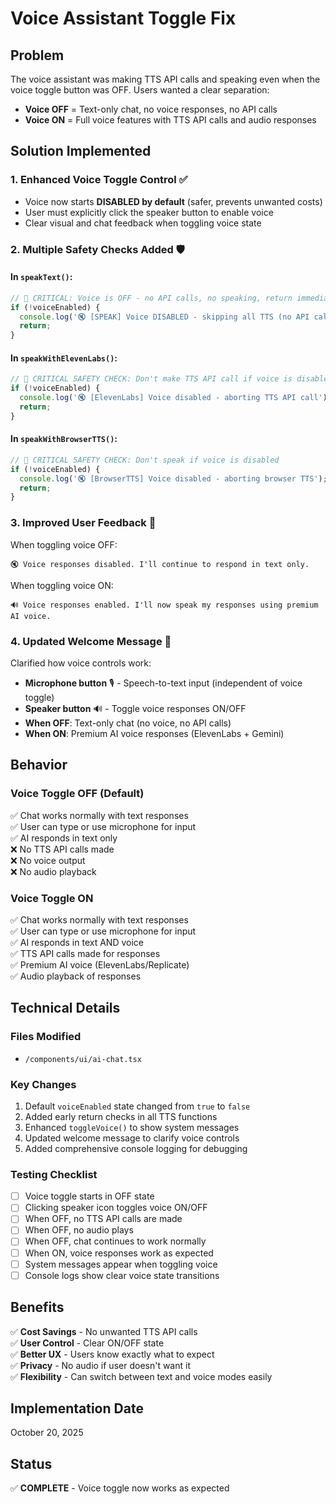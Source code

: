 # Voice Assistant Toggle Fix

## Problem
The voice assistant was making TTS API calls and speaking even when the voice toggle button was OFF. Users wanted a clear separation:
- **Voice OFF** = Text-only chat, no voice responses, no API calls
- **Voice ON** = Full voice features with TTS API calls and audio responses

## Solution Implemented

### 1. **Enhanced Voice Toggle Control** ✅
- Voice now starts **DISABLED by default** (safer, prevents unwanted costs)
- User must explicitly click the speaker button to enable voice
- Clear visual and chat feedback when toggling voice state

### 2. **Multiple Safety Checks Added** 🛡️

#### In `speakText()`:
```typescript
// 🚨 CRITICAL: Voice is OFF - no API calls, no speaking, return immediately
if (!voiceEnabled) {
  console.log('🔇 [SPEAK] Voice DISABLED - skipping all TTS (no API calls)');
  return;
}
```

#### In `speakWithElevenLabs()`:
```typescript
// 🚨 CRITICAL SAFETY CHECK: Don't make TTS API call if voice is disabled
if (!voiceEnabled) {
  console.log('🔇 [ElevenLabs] Voice disabled - aborting TTS API call');
  return;
}
```

#### In `speakWithBrowserTTS()`:
```typescript
// 🚨 CRITICAL SAFETY CHECK: Don't speak if voice is disabled
if (!voiceEnabled) {
  console.log('🔇 [BrowserTTS] Voice disabled - aborting browser TTS');
  return;
}
```

### 3. **Improved User Feedback** 📢

When toggling voice OFF:
```
🔇 Voice responses disabled. I'll continue to respond in text only.
```

When toggling voice ON:
```
🔊 Voice responses enabled. I'll now speak my responses using premium AI voice.
```

### 4. **Updated Welcome Message** 📝
Clarified how voice controls work:
- **Microphone button** 🎙️ - Speech-to-text input (independent of voice toggle)
- **Speaker button** 🔊 - Toggle voice responses ON/OFF
- **When OFF**: Text-only chat (no voice, no API calls)
- **When ON**: Premium AI voice responses (ElevenLabs + Gemini)

## Behavior

### Voice Toggle OFF (Default)
✅ Chat works normally with text responses  
✅ User can type or use microphone for input  
✅ AI responds in text only  
❌ No TTS API calls made  
❌ No voice output  
❌ No audio playback  

### Voice Toggle ON
✅ Chat works normally with text responses  
✅ User can type or use microphone for input  
✅ AI responds in text AND voice  
✅ TTS API calls made for responses  
✅ Premium AI voice (ElevenLabs/Replicate)  
✅ Audio playback of responses  

## Technical Details

### Files Modified
- `/components/ui/ai-chat.tsx`

### Key Changes
1. Default `voiceEnabled` state changed from `true` to `false`
2. Added early return checks in all TTS functions
3. Enhanced `toggleVoice()` to show system messages
4. Updated welcome message to clarify voice controls
5. Added comprehensive console logging for debugging

### Testing Checklist
- [ ] Voice toggle starts in OFF state
- [ ] Clicking speaker icon toggles voice ON/OFF
- [ ] When OFF, no TTS API calls are made
- [ ] When OFF, no audio plays
- [ ] When OFF, chat continues to work normally
- [ ] When ON, voice responses work as expected
- [ ] System messages appear when toggling voice
- [ ] Console logs show clear voice state transitions

## Benefits
✅ **Cost Savings** - No unwanted TTS API calls  
✅ **User Control** - Clear ON/OFF state  
✅ **Better UX** - Users know exactly what to expect  
✅ **Privacy** - No audio if user doesn't want it  
✅ **Flexibility** - Can switch between text and voice modes easily  

## Implementation Date
October 20, 2025

## Status
✅ **COMPLETE** - Voice toggle now works as expected

